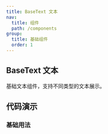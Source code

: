 ```yaml
---
title: BaseText 文本
nav:
  title: 组件
  path: /components
group:
  title: 基础组件
  order: 1
---
```


## BaseText 文本

基础文本组件，支持不同类型的文本展示。

## 代码演示

### 基础用法

<code src="./demo/basic.tsx" title="基础用法" desc="展示了不同类型的文本展示效果，包括默认文本、次要文本、成功文本、警告文本和危险文本"></code>
